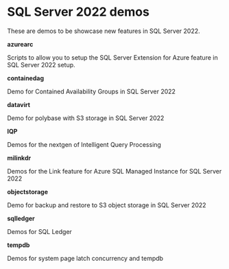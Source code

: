 # SQL Server 2022 demos

These are demos to be showcase new features in SQL Server 2022.

**azurearc**

Scripts to allow you to setup the SQL Server Extension for Azure feature in SQL Server 2022 setup.

**containedag**

Demo for Contained Availability Groups in SQL Server 2022

**datavirt**

Demo for polybase with S3 storage in SQL Server 2022

**IQP**

Demos for the nextgen of Intelligent Query Processing

**milinkdr**

Demos for the Link feature for Azure SQL Managed Instance for SQL Server 2022

**objectstorage**

Demo for backup and restore to S3 object storage in SQL Server 2022

**sqlledger**

Demos for SQL Ledger

**tempdb**

Demos for system page latch concurrency and tempdb
